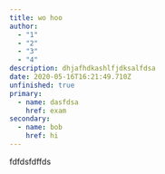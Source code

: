 ```yaml
---
title: wo hoo
author:
  - "1"
  - "2"
  - "3"
  - "4"
description: dhjafhdkashlfjdksalfdsa
date: 2020-05-16T16:21:49.710Z
unfinished: true
primary:
  - name: dasfdsa
    href: exam
secondary:
  - name: bob
    href: hi
---
```

fdfdsfdffds
